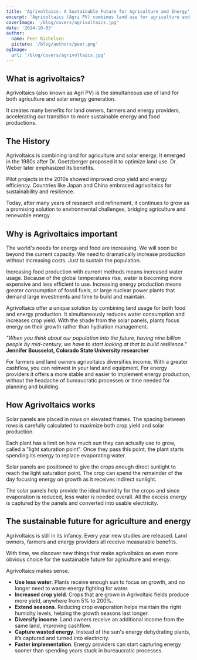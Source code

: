 ```yaml
---
title: 'Agrivoltaics: A Sustainable Future for Agriculture and Energy'
excerpt: 'Agrivoltaics (Agri PV) combines land use for agriculture and solar energy generation, offering innovative solutions for both sustainable food production and energy generation.'
coverImage: '/blog/covers/agrivoltaics.jpg'
date: '2024-10-03'
author:
  name: Peer Richelsen
  picture: '/blog/authors/peer.png'
ogImage:
  url: '/blog/covers/agrivoltaics.jpg'
---
```


## What is agrivoltaics?

Agrivoltaics (also known as Agri PV) is the simultaneous use of land for both agriculture and solar energy generation.

It creates many benefits for land owners, farmers and energy providers, accelerating our transition to more sustainable energy and food productions.

## The History

Agrivoltaics is combining land for agriculture and solar energy. It emerged in the 1980s after Dr. Goetzberger proposed it to optimize land use. Dr. Weber later emphasized its benefits.

Pilot projects in the 2010s showed improved crop yield and energy efficiency. Countries like Japan and China embraced agrivoltaics for sustainability and resilience.

Today, after many years of research and refinement, it continues to grow as a promising solution to environmental challenges, bridging agriculture and renewable energy.

## Why is Agrivoltaics important

The world's needs for energy and food are increasing. We will soon be beyond the current capacity. We need to dramatically increase production without increasing costs. Just to sustain the population.

Increasing food production with current methods means increased water usage. Because of the global temperatures rise, water is becoming more expensive and less efficient to use.
Increasing energy production means greater consumption of fossil fuels, or large nuclear power plants that demand large investments and time to build and maintain.

Agrivoltaics offer a unique solution by combining land usage for both food and energy production. It simultaneously reduces water consumption and increases crop yield. With the shade from the solar panels, plants focus energy on their growth rather than hydration management.

_"When you think about our population into the future, having nine billion people by mid-century, we have to start looking at that to build resilience."_ **Jennifer Bousselot, Colorado State University researcher**

For farmers and land owners agrivoltaics diversifies income. With a greater cashflow, you can reinvest in your land and equipment. For energy providers it offers a more stable and easier to implement energy production, without the headache of bureaucratic processes or time needed for planning and building.

## How Agrivoltaics works

Solar panels are placed in rows on elevated frames. The spacing between rows is carefully calculated to maximize both crop yield and solar production.

Each plant has a limit on how much sun they can actually use to grow, called a "light saturation point". Once they pass this point, the plant starts spending its energy to replace evaporating water.

Solar panels are positioned to give the crops enough direct sunlight to reach the light saturation point. The crop can spend the remainder of the day focusing energy on growth as it receives indirect sunlight.

The solar panels help provide the ideal humidity for the crops and since evaporation is reduced, less water is needed overall. All the excess energy is captured by the panels and converted into usable electricity.

## The sustainable future for agriculture and energy

Agrivoltaics is still in its infancy. Every year new studies are released. Land owners, farmers and energy providers all receive measurable benefits.

With time, we discover new things that make agrivoltaics an even more obvious choice for the sustainable future for agriculture and energy.

Agrivoltaics makes sense.

- **Use less water**. Plants receive enough sun to focus on growth, and no longer need to waste energy fighting for water.
- **Increased crop yield**. Crops that are grown in Agrivoltaic fields produce more yield, anywhere from 5% to 200%.
- **Extend seasons**. Reducing crop evaporation helps maintain the right humidity levels, helping the growth seasons last longer.
- **Diversify income**. Land owners receive an additional income from the same land, improving cashflow.
- **Capture wasted energy**. Instead of the sun's energy dehydrating plants, it’s captured and turned into electricity.
- **Faster implementation**. Energy providers can start capturing energy sooner than spending years stuck in bureaucratic processes.
